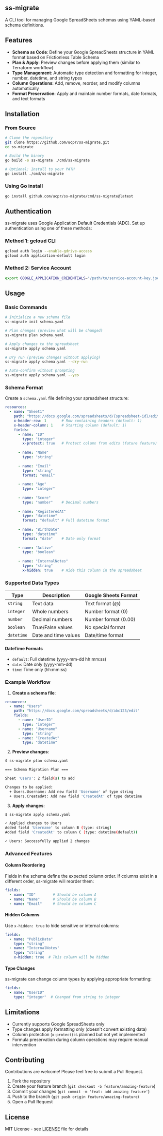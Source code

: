 ## ss-migrate

A CLI tool for managing Google SpreadSheets schemas using YAML-based schema definitions.

## Features

- **Schema as Code**: Define your Google SpreadSheets structure in YAML format based on Frictionless Table Schema
- **Plan & Apply**: Preview changes before applying them (similar to Terraform workflow)
- **Type Management**: Automatic type detection and formatting for integer, number, datetime, and string types
- **Column Operations**: Add, remove, reorder, and modify columns automatically
- **Format Preservation**: Apply and maintain number formats, date formats, and text formats

## Installation

### From Source

```bash
# Clone the repository
git clone https://github.com/ucpr/ss-migrate.git
cd ss-migrate

# Build the binary
go build -o ss-migrate ./cmd/ss-migrate

# Optional: Install to your PATH
go install ./cmd/ss-migrate
```

### Using Go install

```bash
go install github.com/ucpr/ss-migrate/cmd/ss-migrate@latest
```

## Authentication

ss-migrate uses Google Application Default Credentials (ADC). Set up authentication using one of these methods:

### Method 1: gcloud CLI

```bash
gcloud auth login --enable-gdrive-access
gcloud auth application-default login
```

### Method 2: Service Account

```bash
export GOOGLE_APPLICATION_CREDENTIALS="/path/to/service-account-key.json"
```

## Usage

### Basic Commands

```bash
# Initialize a new schema file
ss-migrate init schema.yaml

# Plan changes (preview what will be changed)
ss-migrate plan schema.yaml

# Apply changes to the spreadsheet
ss-migrate apply schema.yaml

# Dry run (preview changes without applying)
ss-migrate apply schema.yaml --dry-run

# Auto-confirm without prompting
ss-migrate apply schema.yaml --yes
```

### Schema Format

Create a `schema.yaml` file defining your spreadsheet structure:

```yaml
resources:
  - name: "Sheet1"
    path: "https://docs.google.com/spreadsheets/d/{spreadsheet-id}/edit"
    x-header-row: 1       # Row containing headers (default: 1)
    x-header-column: 1    # Starting column (default: 1)
    fields:
      - name: "ID"
        type: "integer"
        x-protect: true   # Protect column from edits (future feature)
      
      - name: "Name"
        type: "string"
      
      - name: "Email"
        type: "string"
        format: "email"
      
      - name: "Age"
        type: "integer"
      
      - name: "Score"
        type: "number"    # Decimal numbers
      
      - name: "RegisteredAt"
        type: "datetime"
        format: "default" # Full datetime format
      
      - name: "BirthDate"
        type: "datetime"
        format: "date"    # Date only format
      
      - name: "Active"
        type: "boolean"
      
      - name: "InternalNotes"
        type: "string"
        x-hidden: true    # Hide this column in the spreadsheet
```

### Supported Data Types

| Type | Description | Google Sheets Format |
|------|-------------|---------------------|
| `string` | Text data | Text format (@) |
| `integer` | Whole numbers | Number format (0) |
| `number` | Decimal numbers | Number format (0.00) |
| `boolean` | True/False values | No special format |
| `datetime` | Date and time values | Date/time format |

#### DateTime Formats

- `default`: Full datetime (yyyy-mm-dd hh:mm:ss)
- `date`: Date only (yyyy-mm-dd)
- `time`: Time only (hh:mm:ss)

### Example Workflow

1. **Create a schema file**:

```yaml
resources:
  - name: "Users"
    path: "https://docs.google.com/spreadsheets/d/abc123/edit"
    fields:
      - name: "UserID"
        type: "integer"
      - name: "Username"
        type: "string"
      - name: "CreatedAt"
        type: "datetime"
```

2. **Preview changes**:

```bash
$ ss-migrate plan schema.yaml

=== Schema Migration Plan ===

Sheet 'Users': 2 field(s) to add

Changes to be applied:
  + Users.Username: Add new field 'Username' of type string
  + Users.CreatedAt: Add new field 'CreatedAt' of type datetime
```

3. **Apply changes**:

```bash
$ ss-migrate apply schema.yaml

✓ Applied changes to Users
Added field 'Username' to column B (type: string)
Added field 'CreatedAt' to column C (type: datetime(default))

✓ Users: Successfully applied 2 changes
```

### Advanced Features

#### Column Reordering

Fields in the schema define the expected column order. If columns exist in a different order, ss-migrate will reorder them:

```yaml
fields:
  - name: "ID"        # Should be column A
  - name: "Name"      # Should be column B
  - name: "Email"     # Should be column C
```

#### Hidden Columns

Use `x-hidden: true` to hide sensitive or internal columns:

```yaml
fields:
  - name: "PublicData"
    type: "string"
  - name: "InternalNotes"
    type: "string"
    x-hidden: true  # This column will be hidden
```

#### Type Changes

ss-migrate can change column types by applying appropriate formatting:

```yaml
fields:
  - name: "UserID"
    type: "integer"  # Changed from string to integer
```

## Limitations

- Currently supports Google SpreadSheets only
- Type changes apply formatting only (doesn't convert existing data)
- Column protection (`x-protect`) is planned but not yet implemented
- Formula preservation during column operations may require manual intervention

## Contributing

Contributions are welcome! Please feel free to submit a Pull Request.

1. Fork the repository
2. Create your feature branch (`git checkout -b feature/amazing-feature`)
3. Commit your changes (`git commit -m 'feat: add amazing feature'`)
4. Push to the branch (`git push origin feature/amazing-feature`)
5. Open a Pull Request

## License

MIT License - see [LICENSE](LICENSE) file for details
